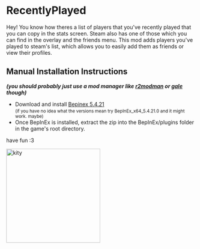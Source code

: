 # RecentlyPlayed

Hey! You know how theres a list of players that you've recently played that you can copy in the stats screen. Steam also
has one of those which you can find in the overlay and the friends menu. This mod adds players you've played to steam's list,
which allows you to easily add them as friends or view their profiles.

## Manual Installation Instructions

_**(you should probably just use a mod manager like [r2modman](https://thunderstore.io/c/straftat/p/ebkr/r2modman/) or [gale](https://thunderstore.io/c/straftat/p/Kesomannen/GaleModManager/) though)**_

- Download and install [Bepinex 5.4.21](https://github.com/BepInEx/BepInEx/releases/tag/v5.4.21) <br><small>(if you have no idea what the versions mean try BepInEx_x64_5.4.21.0 and it might work. maybe)</small>
- Once BepInEx is installed, extract the zip into the BepInEx/plugins folder in the game's root directory.

have fun :3

<img src="https://files.catbox.moe/oc35xy.jpg" width="250" alt="kity">